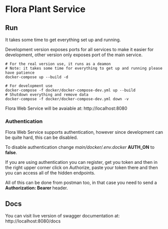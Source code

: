 # Flora Plant Service


## Run 

It takes some time to get everything set up and running.

Development version exposes ports for all services to make it easier for development,
other version only exposes port of the main service. 

```shell
# For the real version use, it runs as a deamon
# Note: it takes some time for everything to get up and running please have patience
docker-compose up --build -d

# For development use
docker-compose -f docker/docker-compose-dev.yml up --build 
# Shutdown everything and remove data
docker-compose -f docker/docker-compose-dev.yml down -v 
```

Flora Web Service will be avaiable at: http://localhost:8080

### Authentication

Flora Web Service supports authentication, however since development can be quite hard, this can be disabled. 

To disable authentication change *main/docker/.env.docker* **AUTH_ON** to **false**.

If you are using authentication you can register, get you token and then in the right upper corner click on Authorize, paste your token there and then you can access all of the hidden endpoints.

All of this can be done from postman too, in that case you need to send a 
**Authorization: Bearer <token>** header.

## Docs

You can visit live version of swagger documentation at: http://localhost:8080/docs
